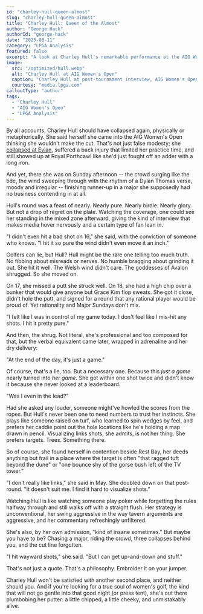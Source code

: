 ```yaml
---
id: "charley-hull-queen-almost"
slug: "charley-hull-queen-almost"
title: "Charley Hull: Queen of the Almost"
author: "George Hack"
authorId: "george-hack"
date: "2025-08-11"
category: "LPGA Analysis"
featured: false
excerpt: "A look at Charley Hull's remarkable performance at the AIG Women's Open, where she defied expectations and nearly claimed victory."
image:
  src: "/optimized/hull.webp"
  alt: "Charley Hull at AIG Women's Open"
  caption: "Charley Hull at post-tournament interview, AIG Women's Open."
  courtesy: "media.lpga.com"
calloutType: "author"
tags:
  - "Charley Hull"
  - "AIG Women's Open"
  - "LPGA Analysis"
---
```


By all accounts, Charley Hull should have collapsed again, physically or metaphorically. She said herself she came into the AIG Women's Open thinking she wouldn't make the cut. That's not just false modesty; she [collapsed at Evian](https://www.skratch.golf/news/news/charley-hull-evian-illness-update-womens-scottish-open), suffered a back injury that limited her practice time, and still showed up at Royal Porthcawl like she'd just fought off an adder with a long iron.

And yet, there she was on Sunday afternoon -- the crowd surging like the tide, the wind sweeping through with the rhythm of a Dylan Thomas verse, moody and irregular -- finishing runner-up in a major she supposedly had no business contending in at all.

Hull's round was a feast of nearly. Nearly pure. Nearly birdie. Nearly glory. But not a drop of regret on the plate. Watching the coverage, one could see her standing in the mixed zone afterward, giving the kind of interview that makes media hover nervously and a certain type of fan lean in.

"I didn't even hit a bad shot on 16," she said, with the conviction of someone who knows. "I hit it so pure the wind didn't even move it an inch."

Golfers can lie, but Hull? Hull might be the rare one telling too much truth. No fibbing about misreads or nerves. No humble bragging about grinding it out. She hit it well. The Welsh wind didn't care. The goddesses of Avalon shrugged. So she moved on.

On 17, she missed a putt she struck well. On 18, she had a high chip over a bunker that would give anyone but Grace Kim flop sweats. She got it close, didn't hole the putt, and signed for a round that any rational player would be proud of. Yet rationality and Major Sundays don't mix.

"I felt like I was in control of my game today. I don't feel like I mis-hit any shots. I hit it pretty pure."

And then, the shrug. Not literal, she's professional and too composed for that, but the verbal equivalent came later, wrapped in adrenaline and her dry delivery:

"At the end of the day, it's just a game."

Of course, that's a lie, too. But a necessary one. Because this *just a game* nearly turned into *her game*. She got within one shot twice and didn't know it because she never looked at a leaderboard.

"Was I even in the lead?"

Had she asked any louder, someone might've howled the scores from the ropes. But Hull's never been one to need numbers to trust her instincts. She plays like someone raised on turf, who learned to spin wedges by feel, and prefers her caddie point out the hole locations like he's holding a map drawn in pencil. Visualizing links shots, she admits, is not her thing. She prefers targets. Trees. Something there.

So of course, she found herself in contention beside Rest Bay, her deeds anything but frail in a place where the target is often "that ragged tuft beyond the dune" or "one bounce shy of the gorse bush left of the TV tower."

"I don't really like links," she said in May. She doubled down on that post-round. "It doesn't suit me. I find it hard to visualize shots."

Watching Hull is like watching someone play poker while forgetting the rules halfway through and still walks off with a straight flush. Her strategy is unconventional, her swing aggressive in the way tavern arguments are aggressive, and her commentary refreshingly unfiltered.

She's also, by her own admission, "kind of insane sometimes." But maybe you have to be? Chasing a major, riding the crowd, three collapses behind you, and the cut line forgotten.

"I hit wayward shots," she said. "But I can get up-and-down and stuff."

That's not just a quote. That's a philosophy. Embroider it on your jumper.

Charley Hull won't be satisfied with another second place, and neither should you. And if you're looking for a true soul of women's golf, the kind that will not go gentle into that good night (or press tent), she's out there plumbobing her putter: a little chipped, a little cheeky, and unmistakably alive.
